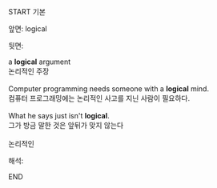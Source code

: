 START
기본

앞면:
logical


뒷면:
<div><div>a <b>logical</b> argument </div><div>논리적인 주장</div></div><div><br></div><div><div>Computer programming needs someone with a <strong>logical</strong> mind. </div><div><div>컴퓨터 프로그래밍에는 논리적인 사고를 지닌 사람이 필요하다.</div></div></div><div><br></div><div><div>What he says just isn't <strong>logical</strong>. </div><div><div>그가 방금 말한 것은 앞뒤가 맞지 않는다</div></div></div><div><br></div><div>논리적인</div>


해석:
<!--ID: 1746614454226-->
END